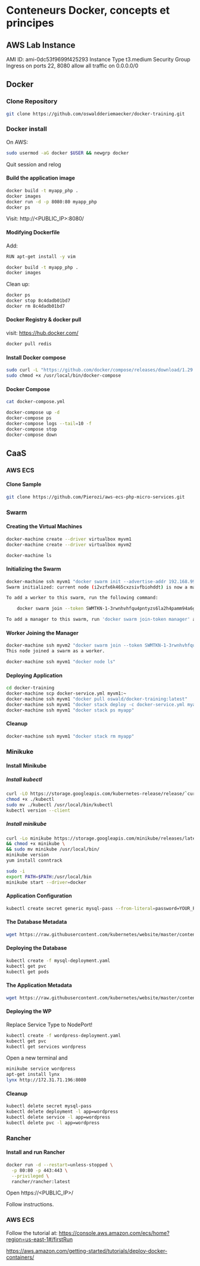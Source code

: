 # Conteneurs Docker, concepts et principes

## AWS Lab Instance

AMI ID: ami-0dc53f9699f425293
Instance Type t3.medium
Security Group Ingress on ports 22, 8080 allow all traffic on 0.0.0.0/0

## Docker 

### Clone Repository

```bash
git clone https://github.com/oswaldderiemaecker/docker-training.git
```

### Docker install

On AWS:

```bash
sudo usermod -aG docker $USER && newgrp docker
```

Quit session and relog

#### Build the application image

```bash
docker build -t myapp_php .
docker images
docker run -d -p 8080:80 myapp_php
docker ps
```

Visit: http://<PUBLIC_IP>:8080/

#### Modifying Dockerfile

Add:
```bash
RUN apt-get install -y vim
```

```bash
docker build -t myapp_php .
docker images
```

Clean up:

```bash
docker ps
docker stop 8c4dadb01bd7
docker rm 8c4dadb01bd7
```


#### Docker Registry & docker pull

visit: https://hub.docker.com/

```bash
docker pull redis
```

#### Install Docker compose

```bash
sudo curl -L "https://github.com/docker/compose/releases/download/1.29.2/docker-compose-$(uname -s)-$(uname -m)" -o /usr/local/bin/docker-compose
sudo chmod +x /usr/local/bin/docker-compose
```

#### Docker Compose

```bash
cat docker-compose.yml

docker-compose up -d
docker-compose ps
docker-compose logs --tail=10 -f
docker-compose stop
docker-compose down
```

## CaaS

### AWS ECS

#### Clone Sample

```bash
git clone https://github.com/Pierozi/aws-ecs-php-micro-services.git
```

### Swarm

#### Creating the Virtual Machines
```bash
docker-machine create --driver virtualbox myvm1
docker-machine create --driver virtualbox myvm2

docker-machine ls
```

#### Initializing the Swarm

```bash
docker-machine ssh myvm1 "docker swarm init --advertise-addr 192.168.99.100:2377"
Swarm initialized: current node (i2vzfx6k465cxzsivfbiohddt) is now a manager.

To add a worker to this swarm, run the following command:

    docker swarm join --token SWMTKN-1-3rwnhvhfqu4pntyzs6la2h4pamm94a6gfuzu27j611tnw6cbw9-ay5df9c4emm8omrta0z2whm88 192.168.99.101:2377

To add a manager to this swarm, run 'docker swarm join-token manager' and follow the instructions.
```

#### Worker Joining the Manager

```bash
docker-machine ssh myvm2 "docker swarm join --token SWMTKN-1-3rwnhvhfqu4pntyzs6la2h4pamm94a6gfuzu27j611tnw6cbw9-ay5df9c4emm8omrta0z2whm88 192.168.99.101:2377"
This node joined a swarm as a worker.
```
```bash
docker-machine ssh myvm1 "docker node ls"
```

#### Deploying Application

```bash
cd docker-training
docker-machine scp docker-service.yml myvm1:~
docker-machine ssh myvm1 "docker pull oswald/docker-training:latest"
docker-machine ssh myvm1 "docker stack deploy -c docker-service.yml myapp"
docker-machine ssh myvm1 "docker stack ps myapp"
```

#### Cleanup

```bash
docker-machine ssh myvm1 "docker stack rm myapp"
```

### Minikuke

#### Install Minikube

##### Install kubectl

```bash
curl -LO https://storage.googleapis.com/kubernetes-release/release/`curl -s https://storage.googleapis.com/kubernetes-release/release/stable.txt`/bin/linux/amd64/kubectl
chmod +x ./kubectl
sudo mv ./kubectl /usr/local/bin/kubectl
kubectl version --client
```

##### Install minikube

```bash
curl -Lo minikube https://storage.googleapis.com/minikube/releases/latest/minikube-linux-amd64 \
&& chmod +x minikube \
&& sudo mv minikube /usr/local/bin/
minikube version
yum install conntrack
```

```bash
sudo -i
export PATH=$PATH:/usr/local/bin
minikube start --driver=docker
```

#### Application Configuration

```bash
kubectl create secret generic mysql-pass --from-literal=password=YOUR_PASSWORD
```

#### The Database Metadata

```bash
wget https://raw.githubusercontent.com/kubernetes/website/master/content/en/examples/application/wordpress/mysql-deployment.yaml
```

#### Deploying the Database

```bash
kubectl create -f mysql-deployment.yaml
kubectl get pvc
kubectl get pods
```

#### The Application Metadata

```bash
wget https://raw.githubusercontent.com/kubernetes/website/master/content/en/examples/application/wordpress/wordpress-deployment.yaml
```

#### Deploying the WP

Replace Service Type to NodePort!

```bash
kubectl create -f wordpress-deployment.yaml
kubectl get pvc
kubectl get services wordpress
```

Open a new terminal and

```bash
minikube service wordpress
apt-get install lynx
lynx http://172.31.71.196:8080
```

#### Cleanup

```bash
kubectl delete secret mysql-pass
kubectl delete deployment -l app=wordpress
kubectl delete service -l app=wordpress
kubectl delete pvc -l app=wordpress
```

### Rancher

#### Install and run Rancher

```bash
docker run -d --restart=unless-stopped \
  -p 80:80 -p 443:443 \
  --privileged \
  rancher/rancher:latest
```

Open https://<PUBLIC_IP>/

Follow instructions.

### AWS ECS

Follow the tutorial at: https://console.aws.amazon.com/ecs/home?region=us-east-1#/firstRun

https://aws.amazon.com/getting-started/tutorials/deploy-docker-containers/



